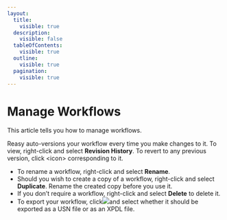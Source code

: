 ```yaml
---
layout:
  title:
    visible: true
  description:
    visible: false
  tableOfContents:
    visible: true
  outline:
    visible: true
  pagination:
    visible: true
---
```


# Manage Workflows

This article tells you how to manage workflows.

Reasy auto-versions your workflow every time you make changes to it. To view, right-click and select **Revision History**. To revert to any previous version, click \<icon> corresponding to it.

* To rename a workflow, right-click and select **Rename**.
* Should you wish to create a copy of a workflow, right-click and select **Duplicate**. Rename the created copy before you use it.
* If you don’t require a workflow, right-click and select **Delete** to delete it.
* To export your workflow, click![](https://reasyapps.com/forum/wp-content/uploads/2022/07/More-actions.png)and select whether it should be exported as a USN file or as an XPDL file.
